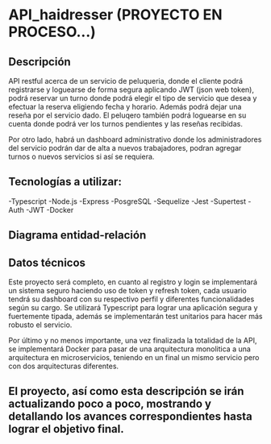 # API_haidresser  (PROYECTO EN PROCESO...)

## Descripción

API restful acerca de un servicio de peluqueria, donde el cliente podrá registrarse y loguearse de forma segura aplicando JWT (json web token), podrá reservar un turno donde podrá elegir el tipo de servicio que desea y efectuar la reserva eligiendo fecha y horario. Además podrá dejar una reseña por el servicio dado.
El peluqero también podrá loguearse en su cuenta donde podrá ver los turnos pendientes y las reseñas recibidas.

Por otro lado, habrá un dashboard administrativo donde los administradores del servicio podrán dar de alta a nuevos trabajadores, podran agregar turnos o nuevos servicios si así se requiera.


## Tecnologías a utilizar:

  -Typescript
  -Node.js
  -Express
  -PosgreSQL
  -Sequelize
  -Jest
  -Supertest
  -Auth
  -JWT
  -Docker

## Diagrama entidad-relación

  
## Datos técnicos

  Este proyecto será completo, en cuanto al registro y login se implementará un sistema seguro haciendo uso de token y refresh token, cada usuario tendrá su dashboard con su respectivo perfil y diferentes funcionalidades según su cargo.
  Se utilizará Typescript para lograr una aplicación segura y fuertemente tipada, además se implementarán test unitarios para hacer más robusto el servicio.

  Por último y no menos importante, una vez finalizada la totalidad de la API, se implementará Docker para pasar de una arquitectura monolitica a una arquitectura en microservicios, teniendo en un final un mismo servicio pero con dos arquitecturas diferentes.

## El proyecto, así como esta descripción se irán actualizando poco a poco, mostrando y detallando los avances correspondientes hasta lograr el objetivo final.
  
  
  


  
  
